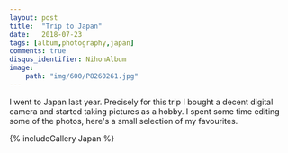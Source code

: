 ```yaml
---
layout: post
title:  "Trip to Japan"
date:   2018-07-23
tags: [album,photography,japan]
comments: true
disqus_identifier: NihonAlbum
image:
    path: "img/600/P8260261.jpg"
---
```


I went to Japan last year. Precisely for this trip I bought a decent digital camera and started taking pictures as a hobby. I spent some time editing some of the photos, here's a small selection of my favourites.

{% includeGallery Japan %}
